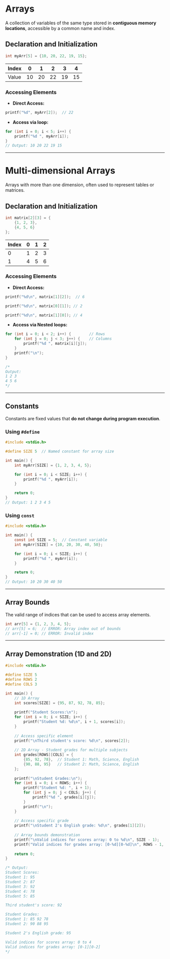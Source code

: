 # Arrays

A collection of variables of the same type stored in **contiguous memory locations**, accessible by a common name and index.

## Declaration and Initialization

```c
int myArr[5] = {10, 20, 22, 19, 15};

```

| Index | 0 | 1 | 2 | 3 | 4 |
|-------|---|---|---|---|---|
| Value | 10 | 20 | 22 | 19 | 15 |

### Accessing Elements

- **Direct Access:**
```c
printf("%d", myArr[2]);  // 22

```

- **Access via loop:**
```c
for (int i = 0; i < 5; i++) {
    printf("%d ", myArr[i]);
}
// Output: 10 20 22 19 15

```

---

# Multi-dimensional Arrays

Arrays with more than one dimension, often used to represent tables or matrices.

## Declaration and Initialization

```c
int matrix[2][3] = {
    {1, 2, 3},
    {4, 5, 6}
};

```

| Index | 0 | 1 | 2 |
|--------|---|---|---|
| 0      | 1 | 2 | 3 |
| 1      | 4 | 5 | 6 |

### Accessing Elements

- **Direct Access:**
```c
printf("%d\n", matrix[1][2]);  // 6

printf("%d\n", matrix[0][1]); // 2

printf("%d\n", matrix[1][0]); // 4

```

- **Access via Nested loops:**
```c
for (int i = 0; i < 2; i++) {        // Rows
    for (int j = 0; j < 3; j++) {    // Columns
        printf("%d ", matrix[i][j]);
    }
    printf("\n");
}

/* 
Output:
1 2 3
4 5 6
*/

```

---

## Constants

Constants are fixed values that **do not change during program execution**.  

### Using `#define`

```c
#include <stdio.h>

#define SIZE 5  // Named constant for array size

int main() {
    int myArr[SIZE] = {1, 2, 3, 4, 5};

    for (int i = 0; i < SIZE; i++) {
        printf("%d ", myArr[i]);
    }

    return 0;
}
// Output: 1 2 3 4 5


```

### Using `const`

```c
#include <stdio.h>

int main() {
    const int SIZE = 5;  // Constant variable
    int myArr[SIZE] = {10, 20, 30, 40, 50};

    for (int i = 0; i < SIZE; i++) {
        printf("%d ", myArr[i]);
    }

    return 0;
}
// Output: 10 20 30 40 50

```

---

## Array Bounds

The valid range of indices that can be used to access array elements.

```c
int arr[5] = {1, 2, 3, 4, 5};
// arr[5] = 6;  // ERROR: Array index out of bounds
// arr[-1] = 0; // ERROR: Invalid index

```

---

## Array Demonstration (1D and 2D)

```c
#include <stdio.h>

#define SIZE 5
#define ROWS 2
#define COLS 3

int main() {
    // 1D Array
    int scores[SIZE] = {95, 87, 92, 78, 85};
    
    printf("Student Scores:\n");
    for (int i = 0; i < SIZE; i++) {
        printf("Student %d: %d\n", i + 1, scores[i]);
    }
    
    // Access specific element
    printf("\nThird student's score: %d\n", scores[2]);
    
    // 2D Array - Student grades for multiple subjects
    int grades[ROWS][COLS] = {
        {85, 92, 78},  // Student 1: Math, Science, English
        {90, 88, 95}   // Student 2: Math, Science, English
    };
    
    printf("\nStudent Grades:\n");
    for (int i = 0; i < ROWS; i++) {
        printf("Student %d: ", i + 1);
        for (int j = 0; j < COLS; j++) {
            printf("%d ", grades[i][j]);
        }
        printf("\n");
    }
    
    // Access specific grade
    printf("\nStudent 2's English grade: %d\n", grades[1][2]);
    
    // Array bounds demonstration
    printf("\nValid indices for scores array: 0 to %d\n", SIZE - 1);
    printf("Valid indices for grades array: [0-%d][0-%d]\n", ROWS - 1, COLS - 1);
    
    return 0;
}

/* Output:
Student Scores:
Student 1: 95
Student 2: 87
Student 3: 92
Student 4: 78
Student 5: 85

Third student's score: 92

Student Grades:
Student 1: 85 92 78
Student 2: 90 88 95

Student 2's English grade: 95

Valid indices for scores array: 0 to 4
Valid indices for grades array: [0-1][0-2]
*/

```